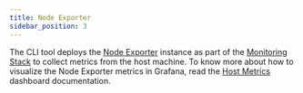 ```yaml
---
title: Node Exporter
sidebar_position: 3
---
```


The CLI tool deploys the [Node Exporter](https://github.com/prometheus/node_exporter) instance as part of the [Monitoring Stack](/docs/monitoring/intro) to collect metrics from the host machine. To know more about how to visualize the Node Exporter metrics in Grafana, read the [Host Metrics](/docs/monitoring/grafana#host-metrics) dashboard documentation.
